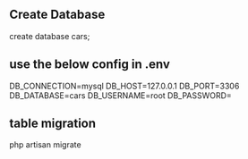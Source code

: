 ## Create Database
create database cars;

##  use the below config in .env

DB_CONNECTION=mysql
DB_HOST=127.0.0.1
DB_PORT=3306
DB_DATABASE=cars
DB_USERNAME=root
DB_PASSWORD=


## table migration
php artisan migrate
